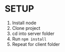 # SETUP

1. Install node
2. Clone project
3. cd into server folder
4. Run `npm install`
5. Repeat for client folder
